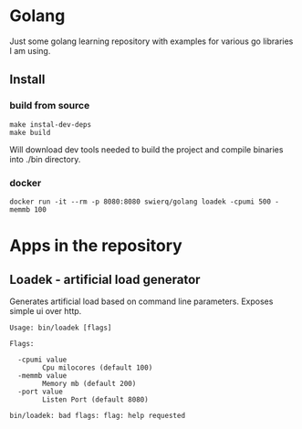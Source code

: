 # Golang

Just some golang learning repository with examples for various go libraries I am using.

## Install

### build from source

```
make instal-dev-deps
make build
```

Will download dev tools needed to build the project and compile binaries into ./bin directory.

### docker

```
docker run -it --rm -p 8080:8080 swierq/golang loadek -cpumi 500 -memmb 100
```

# Apps in the repository

## Loadek - artificial load generator

Generates artificial load based on command line parameters. Exposes simple ui over http.

```
Usage: bin/loadek [flags]

Flags:

  -cpumi value
        Cpu milocores (default 100)
  -memmb value
        Memory mb (default 200)
  -port value
        Listen Port (default 8080)

bin/loadek: bad flags: flag: help requested
```
